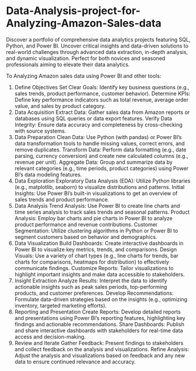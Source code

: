# Data-Analysis-project-for-Analyzing-Amazon-Sales-data
Discover a portfolio of comprehensive data analytics projects featuring SQL, Python, and Power BI. Uncover critical insights and data-driven solutions to real-world challenges through advanced data extraction, in-depth analysis, and dynamic visualization. Perfect for both novices and seasoned professionals aiming to elevate their data analytics.


To Analyzing Amazon sales data using Power BI and other tools:

1. Define Objectives
Set Clear Goals: Identify key business questions (e.g., sales trends, product performance, customer behavior).
Determine KPIs: Define key performance indicators such as total revenue, average order value, and sales by product category.
2. Data Acquisition
Extract Data: Gather sales data from Amazon reports or databases using SQL queries or data export features.
Verify Data Integrity: Ensure data accuracy and completeness by cross-checking with source systems.
3. Data Preparation
Clean Data: Use Python (with pandas) or Power BI’s data transformation tools to handle missing values, correct errors, and remove duplicates.
Transform Data: Perform data formatting (e.g., date parsing, currency conversion) and create new calculated columns (e.g., revenue per unit).
Aggregate Data: Group and summarize data by relevant categories (e.g., time periods, product categories) using Power BI’s data modeling features.
4. Data Exploration
Exploratory Data Analysis (EDA): Utilize Python libraries (e.g., matplotlib, seaborn) to visualize distributions and patterns.
Initial Insights: Use Power BI’s built-in visualizations to get an overview of sales trends and product performance.
5. Data Analysis
Trend Analysis: Use Power BI to create line charts and time series analysis to track sales trends and seasonal patterns.
Product Analysis: Employ bar charts and pie charts in Power BI to analyze product performance and revenue contributions.
Customer Segmentation: Utilize clustering algorithms in Python or Power BI to segment customers based on behavior and demographics.
6. Data Visualization
Build Dashboards: Create interactive dashboards in Power BI to visualize key metrics, trends, and comparisons.
Design Visuals: Use a variety of chart types (e.g., line charts for trends, bar charts for comparisons, heatmaps for distribution) to effectively communicate findings.
Customize Reports: Tailor visualizations to highlight important insights and make data accessible to stakeholders.
7. Insight Extraction
Analyze Results: Interpret the data to identify actionable insights such as peak sales periods, top-performing products, and customer preferences.
Develop Recommendations: Formulate data-driven strategies based on the insights (e.g., optimizing inventory, targeted marketing efforts).
8. Reporting and Presentation
Create Reports: Develop detailed reports and presentations using Power BI’s reporting features, highlighting key findings and actionable recommendations.
Share Dashboards: Publish and share interactive dashboards with stakeholders for real-time data access and decision-making.
9. Review and Iterate
Gather Feedback: Present findings to stakeholders and collect feedback on the analysis and visualizations.
Refine Analysis: Adjust the analysis and visualizations based on feedback and any new data to ensure continued relevance and accuracy.
